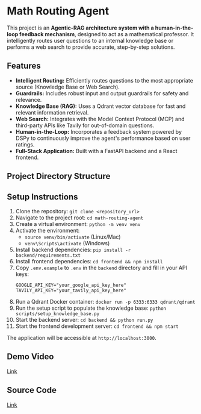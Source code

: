 # Math Routing Agent

This project is an **Agentic-RAG architecture system with a human-in-the-loop feedback mechanism**, designed to act as a mathematical professor. It intelligently routes user questions to an internal knowledge base or performs a web search to provide accurate, step-by-step solutions.

## Features

* **Intelligent Routing:** Efficiently routes questions to the most appropriate source (Knowledge Base or Web Search).
* **Guardrails:** Includes robust input and output guardrails for safety and relevance.
* **Knowledge Base (RAG):** Uses a Qdrant vector database for fast and relevant information retrieval.
* **Web Search:** Integrates with the Model Context Protocol (MCP) and third-party APIs like Tavily for out-of-domain questions.
* **Human-in-the-Loop:** Incorporates a feedback system powered by DSPy to continuously improve the agent's performance based on user ratings.
* **Full-Stack Application:** Built with a FastAPI backend and a React frontend.

## Project Directory Structure

## Setup Instructions

1.  Clone the repository: `git clone <repository_url>`
2.  Navigate to the project root: `cd math-routing-agent`
3.  Create a virtual environment: `python -m venv venv`
4.  Activate the environment:
      * `source venv/bin/activate` (Linux/Mac)
      * `venv\Scripts\activate` (Windows)
5.  Install backend dependencies: `pip install -r backend/requirements.txt`
6.  Install frontend dependencies: `cd frontend && npm install`
7.  Copy `.env.example` to `.env` in the `backend` directory and fill in your API keys:
    ```
    GOOGLE_API_KEY="your_google_api_key_here"
    TAVILY_API_KEY="your_tavily_api_key_here"
    ```
8.  Run a Qdrant Docker container: `docker run -p 6333:6333 qdrant/qdrant`
9.  Run the setup script to populate the knowledge base: `python scripts/setup_knowledge_base.py`
10. Start the backend server: `cd backend && python run.py`
11. Start the frontend development server: `cd frontend && npm start`

The application will be accessible at `http://localhost:3000`.

## Demo Video

[Link](https://drive.google.com/file/d/1B9R8HA0IHD5IHNY8sxHyCusXvXuam5Jn/view?usp=sharing)

## Source Code

[Link](https://github.com/farheenfathimaa/Math-Routing-Agent.git)

